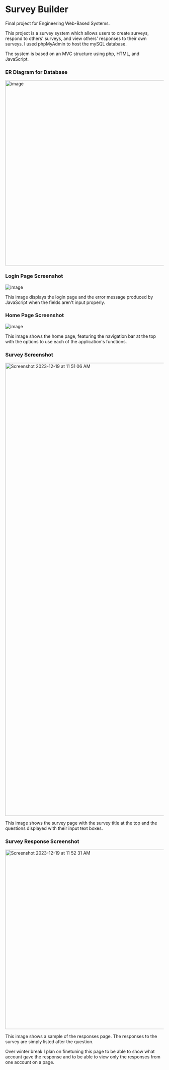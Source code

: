<h1>Survey Builder</h1>
<p>Final project for Engineering Web-Based Systems.</p>
<p>This project is a survey system which allows users to create surveys, respond to others' surveys, and view others' responses to their own surveys.
I used phpMyAdmin to host the mySQL database.</p>
<p>The system is based on an MVC structure using php, HTML, and JavaScript.</p>
<h3>ER Diagram for Database</h3>
<img width="586" alt="image" src="https://github.com/annanardelli/CS517_WebDev/assets/60702479/0f535575-4029-44a6-af02-43a2653aaeae">

<h3>Login Page Screenshot</h3>
<img alt="image" src="https://github.com/annanardelli/CS517_WebDev/assets/60702479/6ed3b089-81d9-4c98-95f5-f1448a3d6ed2">
<p>This image displays the login page and the error message produced by JavaScript when the fields aren't input properly.</p>

<h3>Home Page Screenshot</h3>
<img alt="image" src="https://github.com/annanardelli/CS517_WebDev/assets/60702479/561bc880-ad85-4351-9eb1-0095b2a5ba62">
<p>This image shows the home page, featuring the navigation bar at the top with the options to use each of the application's functions.</p>

<h3>Survey Screenshot</h3>
<img width="1433" alt="Screenshot 2023-12-19 at 11 51 06 AM" src="https://github.com/annanardelli/CS517_WebDev/assets/60702479/76358539-7242-4029-9c6d-589895d9d28e">
<p>This image shows the survey page with the survey title at the top and the questions displayed with their input text boxes.</p>

<h3>Survey Response Screenshot</h3>
<img width="568" alt="Screenshot 2023-12-19 at 11 52 31 AM" src="https://github.com/annanardelli/CS517_WebDev/assets/60702479/f3792272-17d5-4139-8c14-34166a1d8e4f">
<p>This image shows a sample of the responses page. The responses to the survey are simply listed after the question.</p>
<p>Over winter break I plan on finetuning this page to be able to show what account gave the response and to be able to view only the responses from one account on a page.</p>
